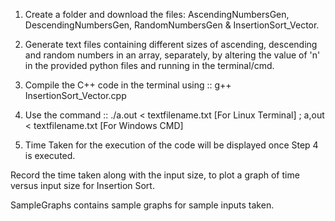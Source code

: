 1. Create a folder and download the files: AscendingNumbersGen, DescendingNumbersGen, RandomNumbersGen & InsertionSort_Vector.

2. Generate text files containing different sizes of ascending, descending and random numbers in an array, separately, by altering the value of 'n' in the provided python files and running in the terminal/cmd.

3. Compile the C++ code in the terminal using :: g++ InsertionSort_Vector.cpp

4. Use the command :: ./a.out < textfilename.txt [For Linux Terminal]
                       ; a,out < textfilename.txt [For Windows CMD]

5. Time Taken for the execution of the code will be displayed once Step 4 is executed.


Record the time taken along with the input size, to plot a graph of time versus input size for Insertion Sort.

SampleGraphs contains sample graphs for sample inputs taken.
